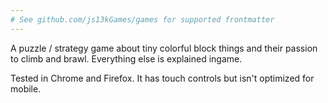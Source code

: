 ```yaml
---
# See github.com/js13kGames/games for supported frontmatter
---
```

A puzzle / strategy game about tiny colorful block things and their passion to climb and brawl. Everything else is explained ingame.

Tested in Chrome and Firefox. It has touch controls but isn't optimized for mobile.